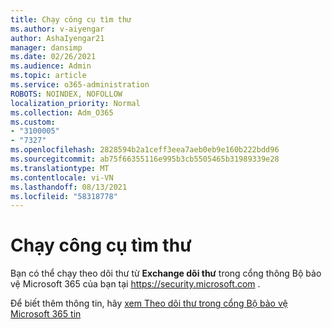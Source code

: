 ```yaml
---
title: Chạy công cụ tìm thư
ms.author: v-aiyengar
author: AshaIyengar21
manager: dansimp
ms.date: 02/26/2021
ms.audience: Admin
ms.topic: article
ms.service: o365-administration
ROBOTS: NOINDEX, NOFOLLOW
localization_priority: Normal
ms.collection: Adm_O365
ms.custom:
- "3100005"
- "7327"
ms.openlocfilehash: 2828594b2a1ceff3eea7aeb0eb9e160b222bdd96
ms.sourcegitcommit: ab75f66355116e995b3cb5505465b31989339e28
ms.translationtype: MT
ms.contentlocale: vi-VN
ms.lasthandoff: 08/13/2021
ms.locfileid: "58318778"
---
```

# <a name="run-a-message-trace"></a>Chạy công cụ tìm thư

Bạn có thể chạy theo dõi thư từ **Exchange dõi thư** trong cổng thông Bộ bảo vệ Microsoft 365 của bạn tại <https://security.microsoft.com> .

Để biết thêm thông tin, hãy [xem Theo dõi thư trong cổng Bộ bảo vệ Microsoft 365 tin](https://docs.microsoft.com/microsoft-365/security/office-365-security/message-trace-scc)

